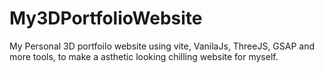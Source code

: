 # My3DPortfolioWebsite
My Personal 3D portfoilo website using vite, VanilaJs, ThreeJS, GSAP and more tools, to make a asthetic looking chilling website for myself.
